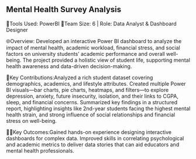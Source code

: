 ## Mental Health Survey Analysis
🔨Tools Used: PowerBI
🏢Team Size: 6 | Role: Data Analyst & Dashboard Designer

🌐Overview: Developed an interactive Power BI dashboard to analyze the impact of mental health, academic workload, financial stress, and social factors on university students’ academic performance and overall well-being. The project provided a holistic view of student life, supporting mental health awareness and data-driven decision-making.

🧩Key Contributions:Analyzed a rich student dataset covering demographics, academics, and lifestyle attributes. Created multiple Power BI visuals—bar charts, pie charts, heatmaps, and filters—to explore depression, anxiety, future insecurity, isolation, and their links to CGPA, sleep, and financial concerns. Summarized key findings in a structured report, highlighting insights like 2nd-year students facing the highest mental health strain, and strong influence of social relationships and financial stress on well-being.

👋🏽Key Outcomes:Gained hands-on experience designing interactive dashboards for complex data. Improved skills in correlating psychological and academic metrics to deliver data stories that can aid educators and mental health professionals.
